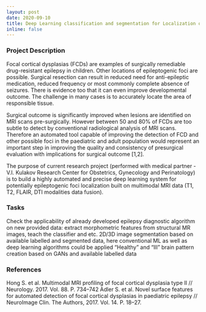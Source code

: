 ```yaml
---
layout: post
date: 2020-09-10
title: Deep Learning classification and segmentation for Localization of epileptogenic activity foci
inline: false
---
```


### Project Description
Focal cortical dysplasias (FCDs) are examples of surgically remediable drug-resistant epilepsy in children. Other locations of epileptogenic foci are possible. Surgical resection can result in reduced need for anti-epileptic medication, reduced frequency or most commonly complete absence of seizures. There is evidence too that it can even improve developmental outcome. The challenge in many cases is to accurately locate the area of responsible tissue. 

Surgical outcome is significantly improved when lesions are identified on MRI scans pre-surgically. However between 50 and 80% of FCDs are too subtle to detect by conventional radiological analysis of MRI scans.  Therefore an automated tool capable of improving the detection of FCD and other possible foci in the paediatric and adult population would represent an important step in improving the quality and consistency of presurgical evaluation with implications for surgical outcome [1,2]. 

The purpose of current research project (performed with medical partner - V.I. Kulakov Research Center for Obstetrics, Gynecology and Perinatology) is to build a highly automated and precise deep learning system for potentially epileptogenic foci localization built on multimodal MRI data (T1, T2, FLAIR, DTI modalities data fusion).

### Tasks
Check the applicability of already developed epilepsy diagnostic algorithm on new provided data: extract morphometric features from structural MR images, teach the classifier and etc.
2D/3D image segmentation based on available labelled and segmented data, here conventional ML as well as deep learning algorithms could be applied 
“Healthy” and “Ill” brain pattern creation based on GANs and available labelled data

### References
Hong S. et al. Multimodal MRI profiling of focal cortical dysplasia type II // Neurology. 2017. Vol. 88. P. 734–742
Adler S. et al. Novel surface features for automated detection of focal cortical dysplasias in paediatric epilepsy // NeuroImage Clin. The Authors, 2017. Vol. 14. P. 18–27.
